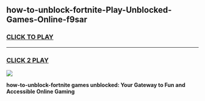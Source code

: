 
## how-to-unblock-fortnite-Play-Unblocked-Games-Online-f9sar
<h3>
<a href="https://premium76.site?title=how-to-unblock-fortnite&ref=25A">CLICK TO PLAY</a></h3>
<hr>

<h3>
<a href="https://premium76.site?title=how-to-unblock-fortnite&ref=25A">CLICK 2 PLAY</a>
  
</h3>

<a href="https://premium76.site?title=how-to-unblock-fortnite&ref=25A"><img src="https://clearcache.store/games.png"></a>


**how-to-unblock-fortnite games unblocked: Your Gateway to Fun and Accessible Online Gaming**
